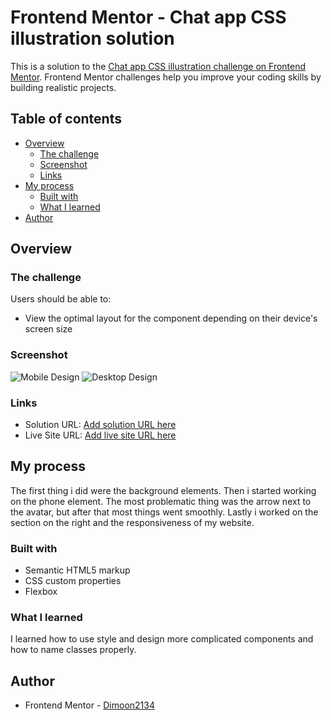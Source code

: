 # Frontend Mentor - Chat app CSS illustration solution

This is a solution to the [Chat app CSS illustration challenge on Frontend Mentor](https://www.frontendmentor.io/challenges/chat-app-css-illustration-O5auMkFqY). Frontend Mentor challenges help you improve your coding skills by building realistic projects.

## Table of contents

- [Overview](#overview)
  - [The challenge](#the-challenge)
  - [Screenshot](#screenshot)
  - [Links](#links)
- [My process](#my-process)
  - [Built with](#built-with)
  - [What I learned](#what-i-learned)
- [Author](#author)

## Overview

### The challenge

Users should be able to:

- View the optimal layout for the component depending on their device's screen size

### Screenshot

![Mobile Design](./mobile.png)
![Desktop Design](./desktop.png)

### Links

- Solution URL: [Add solution URL here](https://your-solution-url.com)
- Live Site URL: [Add live site URL here](https://your-live-site-url.com)

## My process

The first thing i did were the background elements. Then i started working on the phone element. The most problematic
thing was the arrow next to the avatar, but after that most things went smoothly. Lastly i worked on the section on the right and the responsiveness of my website.

### Built with

- Semantic HTML5 markup
- CSS custom properties
- Flexbox

### What I learned

I learned how to use style and design more complicated components and how to name classes properly.

## Author

- Frontend Mentor - [Dimoon2134](https://www.frontendmentor.io/profile/Dimoon2134)

